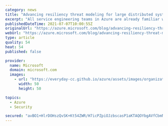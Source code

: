 ```yaml
---
category: news
title: "Advancing resiliency threat modeling for large distributed systems"
excerpt: "All service engineering teams in Azure are already familiar with postmortems as a tool for better understanding what went wrong, how it went wrong, and the customer impact of the related outage. For today’s post in our Advancing Reliability blog series, we share insights into our journey as we work towards"
publishedDateTime: 2021-07-07T10:00:55Z
originalUrl: "https://azure.microsoft.com/blog/advancing-resiliency-threat-modeling-for-large-distributed-systems/"
webUrl: "https://azure.microsoft.com/blog/advancing-resiliency-threat-modeling-for-large-distributed-systems/"
type: article
quality: 54
heat: 54
published: false

provider:
  name: Microsoft
  domain: microsoft.com
  images:
    - url: "https://everyday-cc.github.io/azure/assets/images/organizations/microsoft.com-50x50.jpg"
      width: 50
      height: 50

topics:
  - Azure
  - Security

secured: "avBO1+HlrDOHszQvSK+Kt54ZWR/H7icPZpiOJzbscasP1aKTAQOYbgAVfCbmNTb6U7gyVsR0bC97AbubBJRcl9NZHn/ghgPk4MWbg+2WMJKBksMZno5m1bIZEjP4CwQxbEPTMiJv9uRR6NoNyntLloYKaQS/N3/hd/N/8Qm6DyLg6a1SRc37NJHLLvw7QIJUwzDeer+WLf9LrUbXx9LO61XXzU6W8ds+Z4ZlmzMRb3YgLPeqfhIMOzAZbHY9r43H+CejA6mNewgbPhAB5lxrZ8wi55NQtr4ltI/BjBCFuQkv82ISDWlgxFJF0Gn6QYyH9anjq3iavzNnCnlnCr3Bx6NT7h61tgd0eF0FXO+TyUI=;5WpDaDhY9wuz0nxGAmxV7g=="
---
```


